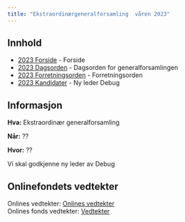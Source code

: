 ```yaml
---
title: "Ekstraordinærgeneralforsamling  våren 2023"
---
```


## Innhold
* [2023 Forside](/wiki/online/generalforsamlingen/ekstrav23)   - Forside
* [2023 Dagsorden](/wiki/online/generalforsamlingen/ekstrav23/dagsorden-23) - Dagsorden for generalforsamlingen
* [2023 Forretningsorden](/wiki/online/generalforsamlingen/ekstrav23/forretningsorden-2023) - Forretningsorden
* [2023 Kandidater](/wiki/online/generalforsamlingen/ekstrav23/valg) - Ny leder Debug
## Informasjon

**Hva:** Ekstraordinær generalforsamling

**Når:** ??

**Hvor:** ??

Vi skal godkjenne ny leder av Debug

## Onlinefondets vedtekter
Onlines vedtekter: [Onlines vedtekter](https://github.com/dotkom/Onlines_Vedtekter/blob/master/vedtekter.adoc)  
Onlines fonds vedtekter: [Vedtekter](https://onlineweb4-prod.s3.eu-north-1.amazonaws.com/media/wiki/attachments/4850/6ce1fe1f2a3d92f7f229c49147d7b4a0/Onlines_Fond_Vedtekter_Signed.pdf)